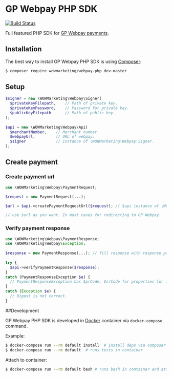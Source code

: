 # GP Webpay PHP SDK
[![Build Status](https://travis-ci.org/newPOPE/gp-webpay-php-sdk.svg?branch=master)](https://travis-ci.org/newPOPE/gp-webpay-php-sdk)

Full featured PHP SDK for [GP Webpay payments](http://www.gpwebpay.cz).

## Installation

The best way to install GP Webpay PHP SDK is using  [Composer](http://getcomposer.org/):

```sh
$ composer require wowmarketing/webpay-php dev-master
```

## Setup

```php
$signer = new \WOWMarketing\Webpay\Signer(
  $privateKeyFilepath,    // Path of private key.
  $privateKeyPassword,    // Password for private key.
  $publicKeyFilepath      // Path of public key.
);
    
$api = new \WOWMarketing\Webpay\Api(
  $merchantNumber,    // Merchant number.
  $webpayUrl,         // URL of webpay.
  $signer             // instance of \WOWMarketing\Webpay\Signer.
);

```

## Create payment

### Create payment url

 ```php
 use \WOWMarketing\Webpay\PaymentRequest;
 
 $request = new PaymentRequest(...);
 
 $url = $api->createPaymentRequestUrl($request); // $api instance of \WOWMarketing\Webpay\Api
 
 // use $url as you want. In most cases for redirecting to GP Webpay.
 
 ```
 
### Verify payment response
 
```php
use \WOWMarketing\Webpay\PaymentResponse;
use \WOWMarketing\Webpay\Exception;
 
$response = new PaymentResponse(...); // fill response with response parameters (from request).
 
try {
  $api->verifyPaymentResponse($response);
} 
catch (PaymentResponseException $e) {
  // PaymentResponseException has $prCode, $srCode for properties for logging GP Webpay response error codes.
}
catch (Exception $e) {
  // Digest is not correct.
}

```
 
##Development

GP Webpay PHP SDK is developed in [Docker](https://docker.com) container via `docker-compose` command.

Example:  
```sh
$ docker-compose run --rm default install  # install deps via composer
$ docker-compose run --rm default  # runs tests in container
```

Attach to container:  
```sh
$ docker-compose run --rm default bash # runs bash in container and attach tty
```
 
 
 
